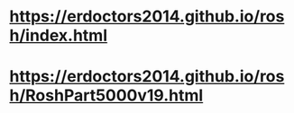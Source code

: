 


# https://erdoctors2014.github.io/rosh/index.html

# https://erdoctors2014.github.io/rosh/RoshPart5000v19.html

